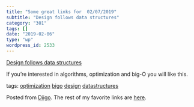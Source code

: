 ```yaml
---
title: "Some great links for  02/07/2019"
subtitle: "Design follows data structures"
category: "301"
tags: []
date: "2019-02-06"
type: "wp"
wordpress_id: 2533
---
```

[Design follows data structures](https://www.tedinski.com/2019/01/29/data-structures-are-fundamental.html?utm_source=Software+Weekly&utm_campaign=fcabe8e0ec-EMAIL_CAMPAIGN_12_03_2018_16_23_COPY_01&utm_medium=email&utm_term=0_846fac531b-fcabe8e0ec-183168357) 

If you’re interested in algorithms, optimization and big-O you will like this.

 tags: [optimization](https://www.diigo.com/user/pitosalas/optimization) [bigo](https://www.diigo.com/user/pitosalas/bigo) [design](https://www.diigo.com/user/pitosalas/design) [datastructures](https://www.diigo.com/user/pitosalas/datastructures)

Posted from [Diigo](https://www.diigo.com). The rest of my favorite links are [here](https://www.diigo.com/user/pitosalas).